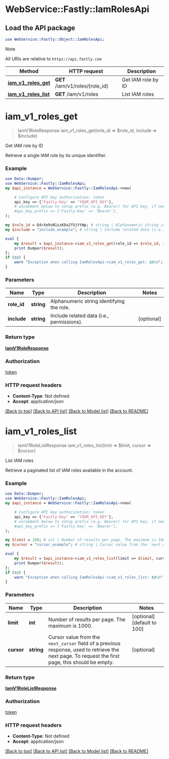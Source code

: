 # WebService::Fastly::IamRolesApi

## Load the API package
```perl
use WebService::Fastly::Object::IamRolesApi;
```

> [!NOTE]
> All URIs are relative to `https://api.fastly.com`

Method | HTTP request | Description
------ | ------------ | -----------
[**iam_v1_roles_get**](IamRolesApi.md#iam_v1_roles_get) | **GET** /iam/v1/roles/{role_id} | Get IAM role by ID
[**iam_v1_roles_list**](IamRolesApi.md#iam_v1_roles_list) | **GET** /iam/v1/roles | List IAM roles


# **iam_v1_roles_get**
> IamV1RoleResponse iam_v1_roles_get(role_id => $role_id, include => $include)

Get IAM role by ID

Retrieve a single IAM role by its unique identifier. 

### Example
```perl
use Data::Dumper;
use WebService::Fastly::IamRolesApi;
my $api_instance = WebService::Fastly::IamRolesApi->new(

    # Configure API key authorization: token
    api_key => {'Fastly-Key' => 'YOUR_API_KEY'},
    # uncomment below to setup prefix (e.g. Bearer) for API key, if needed
    #api_key_prefix => {'Fastly-Key' => 'Bearer'},
);

my $role_id = Q4rXe9vN1szK8a2fUjYtWp; # string | Alphanumeric string identifying the role.
my $include = "include_example"; # string | Include related data (i.e., permissions).

eval {
    my $result = $api_instance->iam_v1_roles_get(role_id => $role_id, include => $include);
    print Dumper($result);
};
if ($@) {
    warn "Exception when calling IamRolesApi->iam_v1_roles_get: $@\n";
}
```

### Parameters

Name | Type | Description  | Notes
------------- | ------------- | ------------- | -------------
 **role_id** | **string**| Alphanumeric string identifying the role. | 
 **include** | **string**| Include related data (i.e., permissions). | [optional] 

### Return type

[**IamV1RoleResponse**](IamV1RoleResponse.md)

### Authorization

[token](../README.md#token)

### HTTP request headers

 - **Content-Type**: Not defined
 - **Accept**: application/json

[[Back to top]](#) [[Back to API list]](../README.md#documentation-for-api-endpoints) [[Back to Model list]](../README.md#documentation-for-models) [[Back to README]](../README.md)

# **iam_v1_roles_list**
> IamV1RoleListResponse iam_v1_roles_list(limit => $limit, cursor => $cursor)

List IAM roles

Retrieve a paginated list of IAM roles available in the account. 

### Example
```perl
use Data::Dumper;
use WebService::Fastly::IamRolesApi;
my $api_instance = WebService::Fastly::IamRolesApi->new(

    # Configure API key authorization: token
    api_key => {'Fastly-Key' => 'YOUR_API_KEY'},
    # uncomment below to setup prefix (e.g. Bearer) for API key, if needed
    #api_key_prefix => {'Fastly-Key' => 'Bearer'},
);

my $limit = 100; # int | Number of results per page. The maximum is 1000.
my $cursor = "cursor_example"; # string | Cursor value from the `next_cursor` field of a previous response, used to retrieve the next page. To request the first page, this should be empty.

eval {
    my $result = $api_instance->iam_v1_roles_list(limit => $limit, cursor => $cursor);
    print Dumper($result);
};
if ($@) {
    warn "Exception when calling IamRolesApi->iam_v1_roles_list: $@\n";
}
```

### Parameters

Name | Type | Description  | Notes
------------- | ------------- | ------------- | -------------
 **limit** | **int**| Number of results per page. The maximum is 1000. | [optional] [default to 100]
 **cursor** | **string**| Cursor value from the `next_cursor` field of a previous response, used to retrieve the next page. To request the first page, this should be empty. | [optional] 

### Return type

[**IamV1RoleListResponse**](IamV1RoleListResponse.md)

### Authorization

[token](../README.md#token)

### HTTP request headers

 - **Content-Type**: Not defined
 - **Accept**: application/json

[[Back to top]](#) [[Back to API list]](../README.md#documentation-for-api-endpoints) [[Back to Model list]](../README.md#documentation-for-models) [[Back to README]](../README.md)

